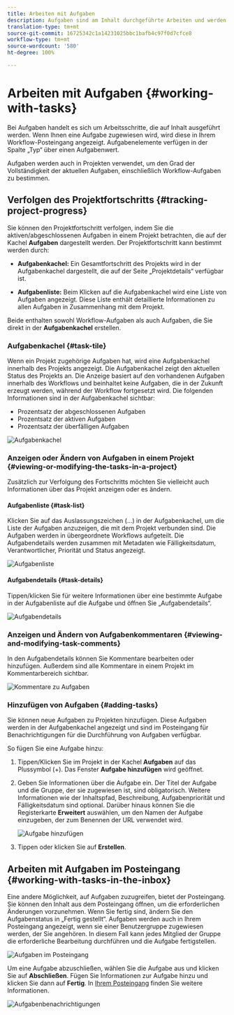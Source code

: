 ```yaml
---
title: Arbeiten mit Aufgaben
description: Aufgaben sind am Inhalt durchgeführte Arbeiten und werden in Projekten verwendet, um festzustellen, inwieweit aktuelle Aufgaben vollständig durchgeführt sind.
translation-type: tm+mt
source-git-commit: 16725342c1a14231025bbc1bafb4c97f0d7cfce8
workflow-type: tm+mt
source-wordcount: '580'
ht-degree: 100%

---
```



# Arbeiten mit Aufgaben {#working-with-tasks}

Bei Aufgaben handelt es sich um Arbeitsschritte, die auf Inhalt ausgeführt werden. Wenn Ihnen eine Aufgabe zugewiesen wird, wird diese in Ihrem Workflow-Posteingang angezeigt. Aufgabenelemente verfügen in der Spalte „Typ“ über einen Aufgabenwert.

Aufgaben werden auch in Projekten verwendet, um den Grad der Vollständigkeit der aktuellen Aufgaben, einschließlich Workflow-Aufgaben zu bestimmen.

## Verfolgen des Projektfortschritts   {#tracking-project-progress}

Sie können den Projektfortschritt verfolgen, indem Sie die aktiven/abgeschlossenen Aufgaben in einem Projekt betrachten, die auf der Kachel **Aufgaben** dargestellt werden. Der Projektfortschritt kann bestimmt werden durch:

* **Aufgabenkachel:** Ein Gesamtfortschritt des Projekts wird in der Aufgabenkachel dargestellt, die auf der Seite „Projektdetails“ verfügbar ist.

* **Aufgabenliste:** Beim Klicken auf die Aufgabenkachel wird eine Liste von Aufgaben angezeigt. Diese Liste enthält detaillierte Informationen zu allen Aufgaben in Zusammenhang mit dem Projekt.

Beide enthalten sowohl Workflow-Aufgaben als auch Aufgaben, die Sie direkt in der **Aufgabenkachel** erstellen.

### Aufgabenkachel    {#task-tile}

Wenn ein Projekt zugehörige Aufgaben hat, wird eine Aufgabenkachel innerhalb des Projekts angezeigt. Die Aufgabenkachel zeigt den aktuellen Status des Projekts an. Die Anzeige basiert auf den vorhandenen Aufgaben innerhalb des Workflows und beinhaltet keine Aufgaben, die in der Zukunft erzeugt werden, während der Workflow fortgesetzt wird. Die folgenden Informationen sind in der Aufgabenkachel sichtbar:

* Prozentsatz der abgeschlossenen Aufgaben
* Prozentsatz der aktiven Aufgaben
* Prozentsatz der überfälligen Aufgaben

![Aufgabenkachel](/help/sites-cloud/authoring/assets/projects-tasks.png)

### Anzeigen oder Ändern von Aufgaben in einem Projekt {#viewing-or-modifying-the-tasks-in-a-project}

Zusätzlich zur Verfolgung des Fortschritts möchten Sie vielleicht auch Informationen über das Projekt anzeigen oder es ändern.

#### Aufgabenliste    {#task-list}

Klicken Sie auf das Auslassungszeichen (...) in der Aufgabenkachel, um die Liste der Aufgaben anzuzeigen, die mit dem Projekt verbunden sind. Die Aufgaben werden in übergeordnete Workflows aufgeteilt. Die Aufgabendetails werden zusammen mit Metadaten wie Fälligkeitsdatum, Verantwortlicher, Priorität und Status angezeigt.

![Aufgabenliste](/help/sites-cloud/authoring/assets/projects-task-list.png)

#### Aufgabendetails {#task-details}

Tippen/klicken Sie für weitere Informationen über eine bestimmte Aufgabe in der Aufgabenliste auf die Aufgabe und öffnen Sie „Aufgabendetails“.

![Aufgabendetails](/help/sites-cloud/authoring/assets/projects-task-details.png)

### Anzeigen und Ändern von Aufgabenkommentaren {#viewing-and-modifying-task-comments}

In den Aufgabendetails können Sie Kommentare bearbeiten oder hinzufügen. Außerdem sind alle Kommentare in einem Projekt im Kommentarbereich sichtbar.

![Kommentare zu Aufgaben](/help/sites-cloud/authoring/assets/projects-tasks-comments.png)

### Hinzufügen von Aufgaben {#adding-tasks}

Sie können neue Aufgaben zu Projekten hinzufügen. Diese Aufgaben werden in der Aufgabenkachel angezeigt und sind im Posteingang für Benachrichtigungen für die Durchführung von Aufgaben verfügbar.

So fügen Sie eine Aufgabe hinzu:

1. Tippen/Klicken Sie im Projekt in der Kachel **Aufgaben** auf das Plussymbol (+). Das Fenster **Aufgabe hinzufügen** wird geöffnet.
1. Geben Sie Informationen über die Aufgabe ein. Der Titel der Aufgabe und die Gruppe, der sie zugewiesen ist, sind obligatorisch. Weitere Informationen wie der Inhaltspfad, Beschreibung, Aufgabenpriorität und Fälligkeitsdatum sind optional. Darüber hinaus können Sie die Registerkarte **Erweitert** auswählen, um den Namen der Aufgabe einzugeben, der zum Benennen der URL verwendet wird.

   ![Aufgabe hinzufügen](/help/sites-cloud/authoring/assets/projects-add-task.png)

1. Tippen oder klicken Sie auf **Erstellen**.

## Arbeiten mit Aufgaben im Posteingang    {#working-with-tasks-in-the-inbox}

Eine andere Möglichkeit, auf Aufgaben zuzugreifen, bietet der Posteingang. Sie können den Inhalt aus dem Posteingang öffnen, um die erforderlichen Änderungen vorzunehmen. Wenn Sie fertig sind, ändern Sie den Aufgabenstatus in „Fertig gestellt“. Aufgaben werden auch in Ihrem Posteingang angezeigt, wenn sie einer Benutzergruppe zugewiesen werden, der Sie angehören. In diesem Fall kann jedes Mitglied der Gruppe die erforderliche Bearbeitung durchführen und die Aufgabe fertigstellen.

![Aufgaben im Posteingang](/help/sites-cloud/authoring/assets/projects-task-inbox.png)

Um eine Aufgabe abzuschließen, wählen Sie die Aufgabe aus und klicken Sie auf **Abschließen**. Fügen Sie Informationen zur Aufgabe hinzu und klicken Sie dann auf **Fertig**. In [Ihrem Posteingang](/help/sites-cloud/authoring/getting-started/inbox.md) finden Sie weitere Informationen.

![Aufgabenbenachrichtigungen](/help/sites-cloud/authoring/assets/projects-task-notifications.png)
